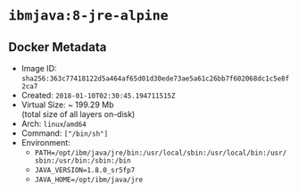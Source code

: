 # `ibmjava:8-jre-alpine`

## Docker Metadata

- Image ID: `sha256:363c77418122d5a464af65d01d30ede73ae5a61c26bb7f602068dc1c5e8f2ca7`
- Created: `2018-01-10T02:30:45.194711515Z`
- Virtual Size: ~ 199.29 Mb  
  (total size of all layers on-disk)
- Arch: `linux`/`amd64`
- Command: `["/bin/sh"]`
- Environment:
  - `PATH=/opt/ibm/java/jre/bin:/usr/local/sbin:/usr/local/bin:/usr/sbin:/usr/bin:/sbin:/bin`
  - `JAVA_VERSION=1.8.0_sr5fp7`
  - `JAVA_HOME=/opt/ibm/java/jre`
